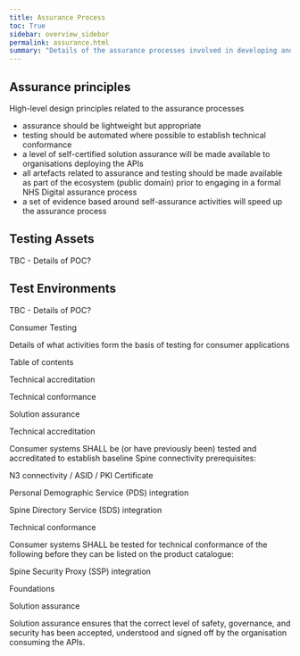 ```yaml
---
title: Assurance Process
toc: True
sidebar: overview_sidebar
permalink: assurance.html
summary: "Details of the assurance processes involved in developing and deploying a solution"
---
```


## Assurance principles 
High-level design principles related to the assurance processes 
* assurance should be lightweight but appropriate 
* testing should be automated where possible to establish technical conformance 
* a level of self-certified solution assurance will be made available to organisations deploying the APIs 
* all artefacts related to assurance and testing should be made available as part of the ecosystem (public domain) prior to engaging in a formal NHS Digital assurance process 
* a set of evidence based around self-assurance activities will speed up the assurance process 

## Testing Assets 
TBC - Details of POC? 

## Test Environments 
TBC - Details of POC?


 

 

Consumer Testing 

Details of what activities form the basis of testing for consumer applications 

Table of contents 

Technical accreditation 

Technical conformance 

Solution assurance 

 

Technical accreditation 

Consumer systems SHALL be (or have previously been) tested and accreditated to establish baseline Spine connectivity prerequisites: 

N3 connectivity / ASID / PKI Certificate 

Personal Demographic Service (PDS) integration 

Spine Directory Service (SDS) integration 

 

Technical conformance 

Consumer systems SHALL be tested for technical conformance of the following before they can be listed on the product catalogue: 

Spine Security Proxy (SSP) integration 

Foundations 

 

Solution assurance 

Solution assurance ensures that the correct level of safety, governance, and security has been accepted, understood and signed off by the organisation consuming the APIs. 
